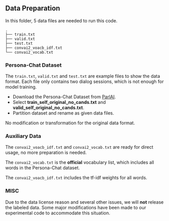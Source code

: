 ## Data Preparation

In this folder, 5 data files are needed to run this code.

```
.
├── train.txt
├── valid.txt
├── test.txt
├── convai2_voacb_idf.txt
└── convai2_vocab.txt
```

### Persona-Chat Dataset
The `train.txt`, `valid.txt` and `test.txt` are example files to show the data format. Each file only contains two dialog sessions, which is not enough for model training.

* Download the Persona-Chat Dataset from [ParlAI](https://github.com/facebookresearch/ParlAI/tree/master/parlai/tasks/convai2).
* Select **train\_self_original\_no\_cands.txt**
and
**valid\_self\_original\_no\_cands.txt**.
* Partition dataset and rename as given data files.

No modification or transformation for the original data format.


### Auxiliary Data
The `convai2_voacb_idf.txt` and `convai2_vocab.txt` are ready for direct usage, no more preparation is needed.

The `convai2_vocab.txt` is the **official** vocabulary list, which includes all words in the Persona-Chat dataset.

The `convai2_voacb_idf.txt` includes the tf-idf weights for all words.


### MISC
Due to the data license reason and several other issues, we will **not** release the labeled data. Some major modifications have been made to our experimental code to accommodate this situation.
